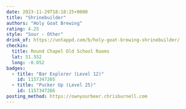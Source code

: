 ```yaml
---
date: 2023-11-29T18:18:25+0000
title: "Shrinebuilder"
authors: "Holy Goat Brewing"
rating: 4.25
style: "Sour - Other"
drink_of: https://untappd.com/b/holy-goat-brewing-shrinebuilder/
checkin:
  title: Round Chapel Old School Rooms
  lat: 51.552
  long: -0.052
badges:
  - title: "Bar Explorer (Level 12)"
    id: 1157347265
  - title: "Pucker Up (Level 25)"
    id: 1157347266
posting_method: https://ownyourbeer.chrisburnell.com
---
```

